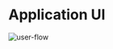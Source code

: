 # Application UI 
![user-flow](https://user-images.githubusercontent.com/67153579/105641316-5342f580-5e94-11eb-81c3-8890e5d53b6b.jpg)


